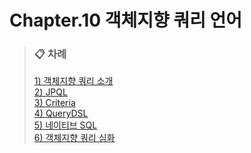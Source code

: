 # Chapter.10 객체지향 쿼리 언어

> ### 📋 차례
> [1) 객체지향 쿼리 소개](#1-객체지향-쿼리-소개) <br>
> [2) JPQL](#2-JPQL) <br>
> [3) Criteria](#3-Criterial) <br>
> [4) QueryDSL](#4-QueryDSL) <br>
> [5) 네이티브 SQL](#5-네이티브-SQL) <br>
> [6) 객체지향 쿼리 심화](#6-객체지향-쿼리-심화) <br>